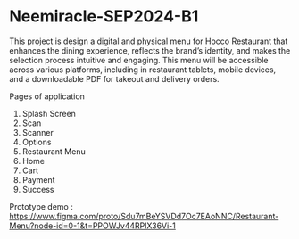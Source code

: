 # Neemiracle-SEP2024-B1
This project is design a digital and physical menu for Hocco Restaurant that enhances the dining experience, reflects the brand’s identity, and makes the selection process intuitive and engaging.
This menu will be accessible across various platforms, including in restaurant tablets, mobile devices, and a downloadable PDF for takeout and delivery orders.

Pages of application
1. Splash Screen
2. Scan
3. Scanner
4. Options
5. Restaurant Menu
6. Home
7. Cart
8. Payment
9. Success

Prototype demo : https://www.figma.com/proto/Sdu7mBeYSVDd7Oc7EAoNNC/Restaurant-Menu?node-id=0-1&t=PPOWJv44RPlX36Vi-1
